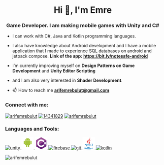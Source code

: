 <h1 align="center">Hi 👋, I'm Emre</h1>
<h3 align="center">Game Developer. I am making mobile games with Unity and C#</h3>

- I can work with C#, Java and Kotlin programming languages.
- I also have knowledge about Android development and I have a mobile application that I made to experience SQL databases on android and jetpack compose.
  **Link of the app: https://bit.ly/notesafe-android**
- I’m currently improving myself on **Design Patterns on Game Development** and **Unity Editor Scripting**
- and I am also very interested in **Shader Development**.

- 📫 How to reach me **arifemrebulut@gmail.com**

<h3 align="left">Connect with me:</h3>
<p align="left">
<a href="https://linkedin.com/in/arifemrebulut" target="blank"><img align="center" src="https://raw.githubusercontent.com/rahuldkjain/github-profile-readme-generator/master/src/images/icons/Social/linked-in-alt.svg" alt="arifemrebulut" height="30" width="40" /></a>
<a href="https://stackoverflow.com/users/14341829" target="blank"><img align="center" src="https://raw.githubusercontent.com/rahuldkjain/github-profile-readme-generator/master/src/images/icons/Social/stack-overflow.svg" alt="14341829" height="30" width="40" /></a>
<a href="https://www.hackerrank.com/arifemrebulut" target="blank"><img align="center" src="https://raw.githubusercontent.com/rahuldkjain/github-profile-readme-generator/master/src/images/icons/Social/hackerrank.svg" alt="arifemrebulut" height="30" width="40" /></a>
</p>

<h3 align="left">Languages and Tools:</h3>
<p align="left"> <a href="https://unity.com/" target="_blank" rel="noreferrer"> <img src="https://www.vectorlogo.zone/logos/unity3d/unity3d-icon.svg" alt="unity" width="40" height="40"/> </a> <a href="https://developer.android.com" target="_blank" rel="noreferrer"> <img src="https://raw.githubusercontent.com/devicons/devicon/master/icons/android/android-original-wordmark.svg" alt="android" width="40" height="40"/> </a> <a href="https://www.w3schools.com/cs/" target="_blank" rel="noreferrer"> <img src="https://raw.githubusercontent.com/devicons/devicon/master/icons/csharp/csharp-original.svg" alt="csharp" width="40" height="40"/> </a> <a href="https://firebase.google.com/" target="_blank" rel="noreferrer"> <img src="https://www.vectorlogo.zone/logos/firebase/firebase-icon.svg" alt="firebase" width="40" height="40"/> </a> <a href="https://git-scm.com/" target="_blank" rel="noreferrer"> <img src="https://www.vectorlogo.zone/logos/git-scm/git-scm-icon.svg" alt="git" width="40" height="40"/> </a> <a href="https://www.java.com" target="_blank" rel="noreferrer"> <img src="https://raw.githubusercontent.com/devicons/devicon/master/icons/java/java-original.svg" alt="java" width="40" height="40"/> </a> <a href="https://kotlinlang.org" target="_blank" rel="noreferrer"> <img src="https://www.vectorlogo.zone/logos/kotlinlang/kotlinlang-icon.svg" alt="kotlin" width="40" height="40"/> </a></p>

<p><img align="center" src="https://github-readme-stats.vercel.app/api/top-langs?username=arifemrebulut&show_icons=true&locale=en&layout=compact" alt="arifemrebulut" /></p>
